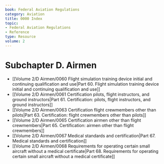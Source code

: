 ```yaml
---
book: Federal Aviation Regulations
category: Aviation
title: 0000 Index
topic:
- Federal Aviation Regulations
- Reference
type: Resource
volume: 2
---
```


# Subchapter D. Airmen

- [[Volume 2/D Airmen/0060 Flight simulation training device initial and continuing qualification and use|Part 60. Flight simulation training device initial and continuing qualification and use]]
- [[Volume 2/D Airmen/0061 Certification  pilots, flight instructors, and ground instructors|Part 61. Certification: pilots, flight instructors, and ground instructors]]
- [[Volume 2/D Airmen/0063 Certification  flight crewmembers other than pilots|Part 63. Certification: flight crewmembers other than pilots]]
- [[Volume 2/D Airmen/0065 Certification  airmen other than flight crewmembers|Part 65. Certification: airmen other than flight crewmembers]]
- [[Volume 2/D Airmen/0067 Medical standards and certification|Part 67. Medical standards and certification]]
- [[Volume 2/D Airmen/0068 Requirements for operating certain small aircraft without a medical certificate|Part 68. Requirements for operating certain small aircraft without a medical certificate]]